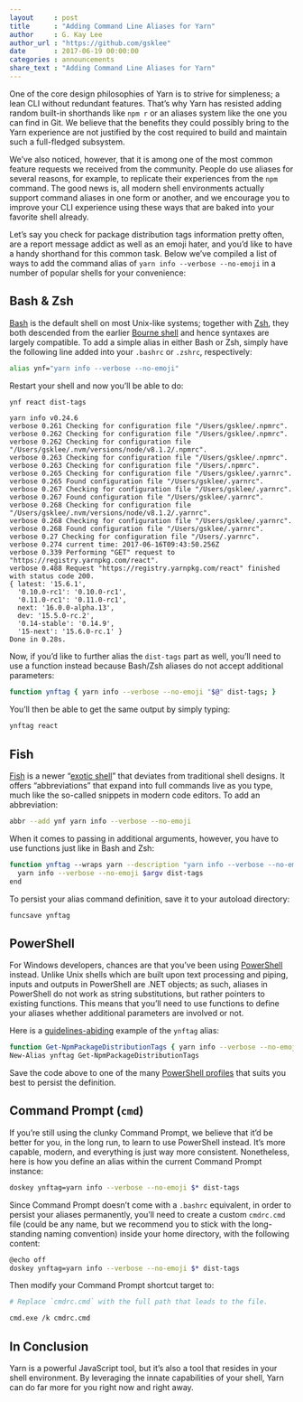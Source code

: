 ```yaml
---
layout     : post
title      : "Adding Command Line Aliases for Yarn"
author     : G. Kay Lee
author_url : "https://github.com/gsklee"
date       : 2017-06-19 00:00:00
categories : announcements
share_text : "Adding Command Line Aliases for Yarn"
---
```


One of the core design philosophies of Yarn is to strive for simpleness; a lean CLI without redundant features. That’s why Yarn has resisted adding random built-in shorthands like `npm r` or an aliases system like the one you can find in Git. We believe that the benefits they could possibly bring to the Yarn experience are not justified by the cost required to build and maintain such a full-fledged subsystem.

We’ve also noticed, however, that it is among one of the most common feature requests we received from the community. People do use aliases for several reasons, for example, to replicate their experiences from the `npm` command. The good news is, all modern shell environments actually support command aliases in one form or another, and we encourage you to improve your CLI experience using these ways that are baked into your favorite shell already.

Let’s say you check for package distribution tags information pretty often, are a report message addict as well as an emoji hater, and you’d like to have a handy shorthand for this common task. Below we’ve compiled a list of ways to add the command alias of `yarn info --verbose --no-emoji` in a number of popular shells for your convenience:

## Bash & Zsh

[Bash](https://en.wikipedia.org/wiki/Bash_(Unix_shell)) is the default shell on most Unix-like systems; together with [Zsh](https://en.wikipedia.org/wiki/Z_shell), they both descended from the earlier [Bourne shell](https://en.wikipedia.org/wiki/Bourne_shell) and hence syntaxes are largely compatible. To add a simple alias in either Bash or Zsh, simply have the following line added into your `.bashrc` or `.zshrc`, respectively:

```sh
alias ynf="yarn info --verbose --no-emoji"
```

Restart your shell and now you’ll be able to do:

```sh
ynf react dist-tags
```

```
yarn info v0.24.6
verbose 0.261 Checking for configuration file "/Users/gsklee/.npmrc".
verbose 0.262 Checking for configuration file "/Users/gsklee/.npmrc".
verbose 0.262 Checking for configuration file "/Users/gsklee/.nvm/versions/node/v8.1.2/.npmrc".
verbose 0.263 Checking for configuration file "/Users/gsklee/.npmrc".
verbose 0.263 Checking for configuration file "/Users/.npmrc".
verbose 0.265 Checking for configuration file "/Users/gsklee/.yarnrc".
verbose 0.265 Found configuration file "/Users/gsklee/.yarnrc".
verbose 0.267 Checking for configuration file "/Users/gsklee/.yarnrc".
verbose 0.267 Found configuration file "/Users/gsklee/.yarnrc".
verbose 0.268 Checking for configuration file "/Users/gsklee/.nvm/versions/node/v8.1.2/.yarnrc".
verbose 0.268 Checking for configuration file "/Users/gsklee/.yarnrc".
verbose 0.268 Found configuration file "/Users/gsklee/.yarnrc".
verbose 0.27 Checking for configuration file "/Users/.yarnrc".
verbose 0.274 current time: 2017-06-16T09:43:50.256Z
verbose 0.339 Performing "GET" request to "https://registry.yarnpkg.com/react".
verbose 0.488 Request "https://registry.yarnpkg.com/react" finished with status code 200.
{ latest: '15.6.1',
  '0.10.0-rc1': '0.10.0-rc1',
  '0.11.0-rc1': '0.11.0-rc1',
  next: '16.0.0-alpha.13',
  dev: '15.5.0-rc.2',
  '0.14-stable': '0.14.9',
  '15-next': '15.6.0-rc.1' }
Done in 0.28s.
```

Now, if you’d like to further alias the `dist-tags` part as well, you’ll need to use a function instead because Bash/Zsh aliases do not accept additional parameters:

```sh
function ynftag { yarn info --verbose --no-emoji "$@" dist-tags; }
```

You’ll then be able to get the same output by simply typing:

```sh
ynftag react
```

## Fish

[Fish](https://en.wikipedia.org/wiki/Friendly_interactive_shell) is a newer “[exotic shell](https://en.wikipedia.org/wiki/Unix_shell#Exotic_shells)” that deviates from traditional shell designs. It offers “abbreviations” that expand into full commands live as you type, much like the so-called snippets in modern code editors. To add an abbreviation:

```sh
abbr --add ynf yarn info --verbose --no-emoji
```

When it comes to passing in additional arguments, however, you have to use functions just like in Bash and Zsh:

```sh
function ynftag --wraps yarn --description "yarn info --verbose --no-emoji <package> dist-tags"
  yarn info --verbose --no-emoji $argv dist-tags
end
```

To persist your alias command definition, save it to your autoload directory:

```sh
funcsave ynftag
```

## PowerShell

For Windows developers, chances are that you’ve been using [PowerShell](https://en.wikipedia.org/wiki/PowerShell) instead. Unlike Unix shells which are built upon text processing and piping, inputs and outputs in PowerShell are .NET objects; as such, aliases in PowerShell do not work as string substitutions, but rather pointers to existing functions. This means that you’ll need to use functions to define your aliases whether additional parameters are involved or not.

Here is a [guidelines-abiding](https://msdn.microsoft.com/en-us/library/ms714428) example of the `ynftag` alias:

```sh
function Get-NpmPackageDistributionTags { yarn info --verbose --no-emoji @Args dist-tags }
New-Alias ynftag Get-NpmPackageDistributionTags
```

Save the code above to one of the many [PowerShell profiles](https://blogs.technet.microsoft.com/heyscriptingguy/2013/01/04/understanding-and-using-powershell-profiles/) that suits you best to persist the definition.

## Command Prompt (`cmd`)

If you’re still using the clunky Command Prompt, we believe that it’d be better for you, in the long run, to learn to use PowerShell instead. It’s more capable, modern, and everything is just way more consistent. Nonetheless, here is how you define an alias within the current Command Prompt instance:

```sh
doskey ynftag=yarn info --verbose --no-emoji $* dist-tags
```

Since Command Prompt doesn’t come with a `.bashrc` equivalent, in order to persist your aliases permanently, you’ll need to create a custom `cmdrc.cmd` file (could be any name, but we recommend you to stick with the long-standing naming convention) inside your home directory, with the following content:

```sh
@echo off
doskey ynftag=yarn info --verbose --no-emoji $* dist-tags
```

Then modify your Command Prompt shortcut target to:

```sh
# Replace `cmdrc.cmd` with the full path that leads to the file.

cmd.exe /k cmdrc.cmd
```

## In Conclusion

Yarn is a powerful JavaScript tool, but it’s also a tool that resides in your shell environment. By leveraging the innate capabilities of your shell, Yarn can do far more for you right now and right away.
